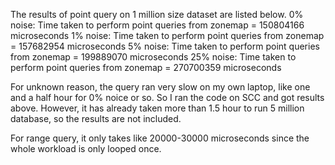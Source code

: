 The results of point query on 1 million size dataset are listed below. 
0% noise: Time taken to perform point queries from zonemap = 150804166 microseconds
1% noise: Time taken to perform point queries from zonemap = 157682954 microseconds
5% noise: Time taken to perform point queries from zonemap = 199889070 microseconds
25% noise: Time taken to perform point queries from zonemap = 270700359 microseconds

For unknown reason, the query ran very slow on my own laptop, like one and a half hour for 0% noice or so. So I ran the code on SCC and got results above. However, it has already taken more than 1.5 hour to run 5 million database, so the results are not included. 

For range query, it only takes like 20000-30000 microseconds since the whole workload is only looped once. 